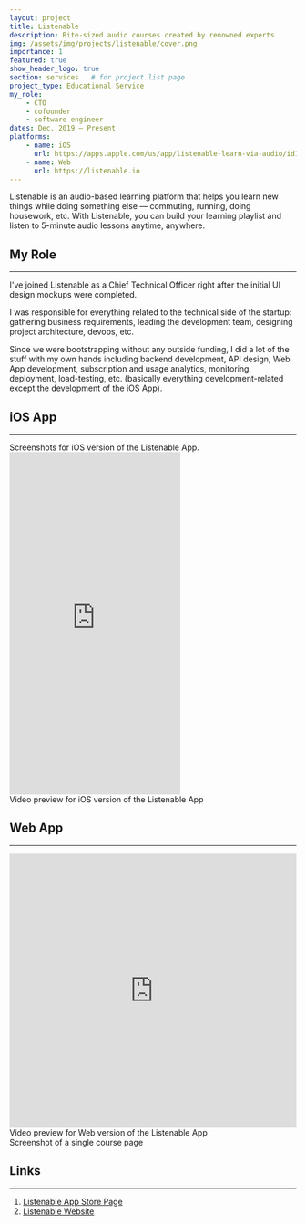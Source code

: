 ```yaml
---
layout: project
title: Listenable
description: Bite-sized audio courses created by renowned experts
img: /assets/img/projects/listenable/cover.png
importance: 1
featured: true
show_header_logo: true
section: services   # for project list page
project_type: Educational Service
my_role: 
    - CTO
    - cofounder
    - software engineer
dates: Dec. 2019 – Present
platforms: 
    - name: iOS
      url: https://apps.apple.com/us/app/listenable-learn-via-audio/id1492810539
    - name: Web
      url: https://listenable.io
---
```


Listenable is an audio-based learning platform that helps you learn new things while doing something else — commuting, 
running, doing housework, etc. With Listenable, you can build your learning playlist and listen to 5-minute audio 
lessons anytime, anywhere.

## My Role
***

I've joined Listenable as a Chief Technical Officer right after the initial UI design mockups were completed.

I was responsible for everything related to the technical side of the startup: gathering business requirements, 
leading the development team, designing project architecture, devops, etc.

Since we were bootstrapping without any outside funding, I did a lot of the stuff with my own hands including backend 
development, API design, Web App development, subscription and usage analytics, monitoring, deployment, load-testing, 
etc. (basically everything development-related except the development of the iOS App).

## iOS App
***
<div class="row">
    <div class="col-sm mt-3 mt-md-0 text-center">
        <img class="img-fluid rounded z-depth-1 mh600" src="{{ '/assets/img/projects/listenable/ios1.png' | relative_url }}" alt=""/>
    </div>
    <div class="col-sm mt-3 mt-md-0 text-center">
        <img class="img-fluid rounded z-depth-1 mh600" src="{{ '/assets/img/projects/listenable/ios2.png' | relative_url }}" alt=""/>
    </div> 
    <div class="col-sm mt-3 mt-md-0 text-center">
        <img class="img-fluid rounded z-depth-1 mh600" src="{{ '/assets/img/projects/listenable/ios3.png' | relative_url }}" alt=""/>
    </div>
    <div class="col-sm mt-3 mt-md-0 text-center">
        <img class="img-fluid rounded z-depth-1 mh600" src="{{ '/assets/img/projects/listenable/ios4.png' | relative_url }}" alt=""/>
    </div>   
</div>
<div class="caption">
    Screenshots for iOS version of the Listenable App.
</div>

<div class="text-center">
    <iframe width="300" height="600" src="https://www.youtube.com/embed/HhYukZ5lg38" frameborder="0" 
    allow="accelerometer; autoplay; clipboard-write; encrypted-media; gyroscope; picture-in-picture" 
    allowfullscreen>
    </iframe>
</div>
<div class="caption">
    Video preview for iOS version of the Listenable App 
</div>

## Web App
***
<div class="text-center">
<iframe width="100%" height="480px" src="https://www.youtube.com/embed/_4KYG5FpRCo" frameborder="0" allow="accelerometer; autoplay; clipboard-write; encrypted-media; gyroscope; picture-in-picture" allowfullscreen></iframe>
</div>
<div class="caption">
    Video preview for Web version of the Listenable App 
</div>

<div class="row">
    <div class="col-sm mt-3 mt-md-0 text-center">
        <img class="img-fluid rounded z-depth-1 wh600" src="{{ '/assets/img/projects/listenable/web1.png' | relative_url }}" alt=""/>
    </div>       
</div>
<div class="caption"></div>
<div class="row">
    <div class="col-sm mt-3 mt-md-0 text-center">      
        <img class="img-fluid rounded z-depth-1 wh600" src="{{ '/assets/img/projects/listenable/web3.png' | relative_url }}" alt=""/>
    </div>       
</div>
<div class="caption">Screenshot of a single course page</div>




## Links
***

1. [Listenable App Store Page](https://apps.apple.com/us/app/listenable-learn-via-audio/id1492810539)
2. [Listenable Website](https://listenable.io)

